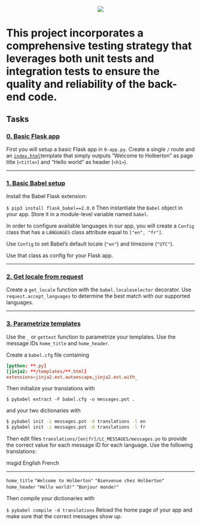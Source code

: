 <p align="center">
  <img src="https://assets.imaginablefutures.com/media/images/ALX_Logo.max-200x150.png" />
</p>

# This project incorporates a comprehensive testing strategy that leverages both unit tests and integration tests to ensure the quality and reliability of the back-end code.

## Tasks

### [0. Basic Flask app](https://github.com/ehabsmh/alx-backend/blob/main/0x02-i18n/0-app.py)
First you will setup a basic Flask app in `0-app.py`. Create a single `/` route and an [`index.html`](https://github.com/ehabsmh/alx-backend/blob/main/0x02-i18n/templates/0-index.html)template that simply outputs “Welcome to Holberton” as page title (`<title>`) and “Hello world” as header (`<h1>`).

---

### [1. Basic Babel setup](https://github.com/ehabsmh/alx-backend/blob/main/0x02-i18n/1-app.py)
Install the Babel Flask extension:

`$ pip3 install flask_babel==2.0.0`
Then instantiate the `Babel` object in your app. Store it in a module-level variable named `babel`.

In order to configure available languages in our app, you will create a `Config` class that has a `LANGUAGES` class attribute equal to `["en", "fr"]`.

Use `Config` to set Babel’s default locale (`"en"`) and timezone (`"UTC"`).

Use that class as config for your Flask app.

---

### [2. Get locale from request](https://github.com/ehabsmh/alx-backend/blob/main/0x02-i18n/2-app.py)
Create a `get_locale` function with the `babel.localeselector` decorator. Use `request.accept_languages` to determine the best match with our supported languages.

---

### [3. Parametrize templates](https://github.com/ehabsmh/alx-backend/blob/main/0x02-i18n/3-app.py)

Use the `_` or `gettext` function to parametrize your templates. Use the message IDs `home_title` and `home_header`.

Create a `babel.cfg` file containing

```conf
[python: **.py]
[jinja2: **/templates/**.html]
extensions=jinja2.ext.autoescape,jinja2.ext.with_
```

Then initialize your translations with

`$ pybabel extract -F babel.cfg -o messages.pot .`

and your two dictionaries with

```bash
$ pybabel init -i messages.pot -d translations -l en
$ pybabel init -i messages.pot -d translations -l fr
```
Then edit files `translations/[en|fr]/LC_MESSAGES/messages.po` to provide the correct value for each message ID for each language. Use the following translations:


msgid                   English                           French
__________________________________________________________________________________
`home_title`      `"Welcome to Holberton"`	    `"Bienvenue chez Holberton"`
`home_header`         `"Hello world!"`              `"Bonjour monde!"`

Then compile your dictionaries with

`$ pybabel compile -d translations`
Reload the home page of your app and make sure that the correct messages show up.
